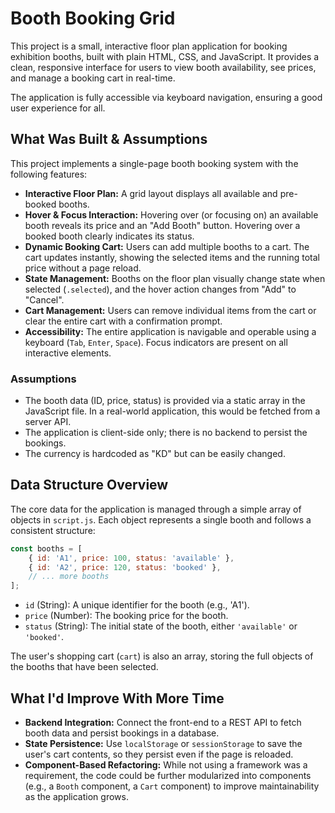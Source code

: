 # Booth Booking Grid

This project is a small, interactive floor plan application for booking exhibition booths, built with plain HTML, CSS, and JavaScript. It provides a clean, responsive interface for users to view booth availability, see prices, and manage a booking cart in real-time.

The application is fully accessible via keyboard navigation, ensuring a good user experience for all.

## What Was Built & Assumptions

This project implements a single-page booth booking system with the following features:

*   **Interactive Floor Plan:** A grid layout displays all available and pre-booked booths.
*   **Hover & Focus Interaction:** Hovering over (or focusing on) an available booth reveals its price and an "Add Booth" button. Hovering over a booked booth clearly indicates its status.
*   **Dynamic Booking Cart:** Users can add multiple booths to a cart. The cart updates instantly, showing the selected items and the running total price without a page reload.
*   **State Management:** Booths on the floor plan visually change state when selected (`.selected`), and the hover action changes from "Add" to "Cancel".
*   **Cart Management:** Users can remove individual items from the cart or clear the entire cart with a confirmation prompt.
*   **Accessibility:** The entire application is navigable and operable using a keyboard (`Tab`, `Enter`, `Space`). Focus indicators are present on all interactive elements.

### Assumptions

*   The booth data (ID, price, status) is provided via a static array in the JavaScript file. In a real-world application, this would be fetched from a server API.
*   The application is client-side only; there is no backend to persist the bookings.
*   The currency is hardcoded as "KD" but can be easily changed.

## Data Structure Overview

The core data for the application is managed through a simple array of objects in `script.js`. Each object represents a single booth and follows a consistent structure:

```javascript
const booths = [
    { id: 'A1', price: 100, status: 'available' },
    { id: 'A2', price: 120, status: 'booked' },
    // ... more booths
];
```

*   `id` (String): A unique identifier for the booth (e.g., 'A1').
*   `price` (Number): The booking price for the booth.
*   `status` (String): The initial state of the booth, either `'available'` or `'booked'`.

The user's shopping cart (`cart`) is also an array, storing the full objects of the booths that have been selected.

## What I'd Improve With More Time

*   **Backend Integration:** Connect the front-end to a REST API to fetch booth data and persist bookings in a database.
*   **State Persistence:** Use `localStorage` or `sessionStorage` to save the user's cart contents, so they persist even if the page is reloaded.
*   **Component-Based Refactoring:** While not using a framework was a requirement, the code could be further modularized into components (e.g., a `Booth` component, a `Cart` component) to improve maintainability as the application grows.